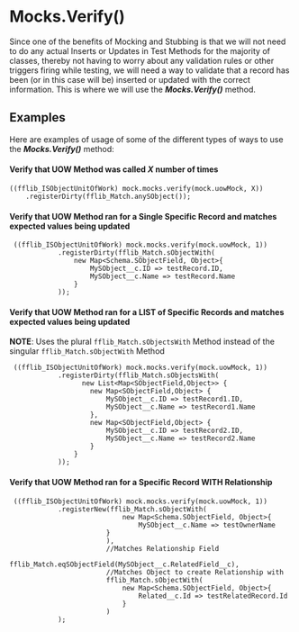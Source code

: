 # Mocks.Verify()
Since one of the benefits of Mocking and Stubbing is that we will not need to do any actual Inserts or Updates in Test Methods for the majority of classes, thereby not having to worry about any validation rules or other triggers firing while testing, we will need a way to validate that a record has been (or in this case will be) inserted or updated with the correct information. This is where we will use the ***Mocks.Verify()*** method.

## Examples
Here are examples of usage of some of the different types of ways to use the ***Mocks.Verify()*** method:

#### Verify that UOW Method was called *X* number of times

```
((fflib_ISObjectUnitOfWork) mock.mocks.verify(mock.uowMock, X))
    .registerDirty(fflib_Match.anySObject());
```
#### Verify that UOW Method ran for a Single Specific Record and matches expected values being updated

```
 ((fflib_ISObjectUnitOfWork) mock.mocks.verify(mock.uowMock, 1))
            .registerDirty(fflib_Match.sObjectWith(
                new Map<Schema.SObjectField, Object>{
                    MySObject__c.ID => testRecord.ID,
                    MySObject__c.Name => testRecord.Name
                }
            ));
```
#### Verify that UOW Method ran for a LIST of Specific Records and matches expected values being updated

**NOTE**: Uses the plural `fflib_Match.sObjectsWith` Method instead of the singular `fflib_Match.sObjectWith` Method

```
 ((fflib_ISObjectUnitOfWork) mock.mocks.verify(mock.uowMock, 1))
            .registerDirty(fflib_Match.sObjectsWith(
                  new List<Map<SObjectField,Object>> {
                    new Map<SObjectField,Object> {
                        MySObject__c.ID => testRecord1.ID,
                        MySObject__c.Name => testRecord1.Name
                    },
                    new Map<SObjectField,Object> {
                        MySObject__c.ID => testRecord2.ID,
                        MySObject__c.Name => testRecord2.Name
                    }
                }
            ));
```
#### Verify that UOW Method ran for a Specific Record WITH Relationship

```
 ((fflib_ISObjectUnitOfWork) mock.mocks.verify(mock.uowMock, 1))
            .registerNew(fflib_Match.sObjectWith(
                            new Map<Schema.SObjectField, Object>{
                                MySObject__c.Name => testOwnerName
                        }
                        ),
                        //Matches Relationship Field
                        fflib_Match.eqSObjectField(MySObject__c.RelatedField__c), 
                        //Matches Object to create Relationship with
                        fflib_Match.sObjectWith(
                            new Map<Schema.SObjectField, Object>{
                                Related__c.Id => testRelatedRecord.Id
                            }
                        ) 
            );
```
